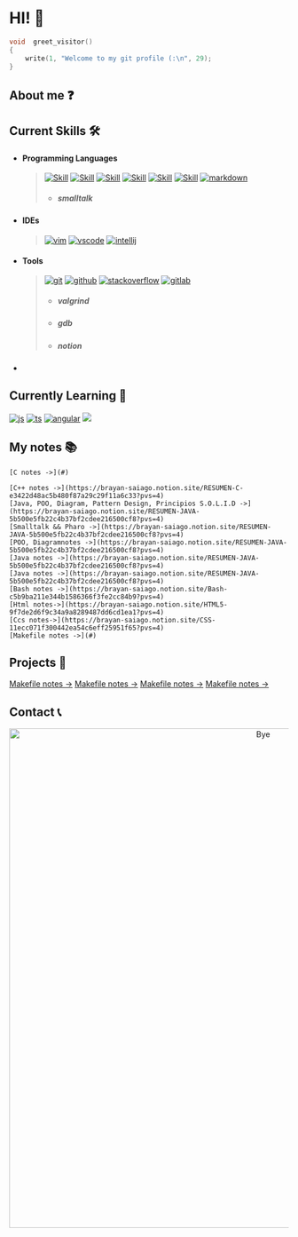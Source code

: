 # HI! 👋

```c
void  greet_visitor()
{
    write(1, "Welcome to my git profile (:\n", 29);
}
```

## About me ❓

## Current Skills 🛠️

- #### Programming Languages
  
  >   [![Skill](https://skillicons.dev/icons?i=c)](https://skillicons.dev)
  >   [![Skill](https://skillicons.dev/icons?i=cpp)](https://skillicons.dev)
  >   [![Skill](https://skillicons.dev/icons?i=java)](https://skillicons.dev)
  >   [![Skill](https://skillicons.dev/icons?i=bash)](https://skillicons.dev)
  >   [![Skill](https://skillicons.dev/icons?i=html)](https://skillicons.dev)
  >   [![Skill](https://skillicons.dev/icons?i=css)](https://skillicons.dev)
  >   [![markdown](https://skillicons.dev/icons?i=md)](https://skillicons.dev)
  > - ##### smalltalk

- #### IDEs
  
  > [![vim](https://skillicons.dev/icons?i=vim)](https://skillicons.dev)
  > [![vscode](https://skillicons.dev/icons?i=vscode)](https://skillicons.dev)
  > [![intellij](https://skillicons.dev/icons?i=idea)](https://skillicons.dev)

- #### Tools

  > [![git](https://skillicons.dev/icons?i=git)](https://skillicons.dev)
  > [![github](https://skillicons.dev/icons?i=github)](https://skillicons.dev)
  > [![stackoverflow](https://skillicons.dev/icons?i=stackoverflow)](https://skillicons.dev)
  > [![gitlab](https://skillicons.dev/icons?i=gitlab)](https://skillicons.dev)
  > - ##### valgrind
  > - ##### gdb
  > - ##### notion

- #### 

## Currently Learning 📖
[![js](https://skillicons.dev/icons?i=angular)](https://skillicons.dev)
[![ts](https://skillicons.dev/icons?i=js)](https://skillicons.dev)
[![angular](https://skillicons.dev/icons?i=ts)](https://skillicons.dev)
[![](https://skillicons.dev/icons?i=docker)](https://skillicons.dev)


## My notes 📚
    [C notes ->](#)
    
    [C++ notes ->](https://brayan-saiago.notion.site/RESUMEN-C-e3422d48ac5b480f87a29c29f11a6c33?pvs=4)
    [Java, POO, Diagram, Pattern Design, Principios S.O.L.I.D ->](https://brayan-saiago.notion.site/RESUMEN-JAVA-5b500e5fb22c4b37bf2cdee216500cf8?pvs=4)
    [Smalltalk && Pharo ->](https://brayan-saiago.notion.site/RESUMEN-JAVA-5b500e5fb22c4b37bf2cdee216500cf8?pvs=4)
    [POO, Diagramnotes ->](https://brayan-saiago.notion.site/RESUMEN-JAVA-5b500e5fb22c4b37bf2cdee216500cf8?pvs=4)
    [Java notes ->](https://brayan-saiago.notion.site/RESUMEN-JAVA-5b500e5fb22c4b37bf2cdee216500cf8?pvs=4)
    [Java notes ->](https://brayan-saiago.notion.site/RESUMEN-JAVA-5b500e5fb22c4b37bf2cdee216500cf8?pvs=4)
    [Bash notes ->](https://brayan-saiago.notion.site/Bash-c5b9ba211e344b1586366f3fe2cc84b9?pvs=4)
    [Html notes->](https://brayan-saiago.notion.site/HTML5-9f7de2d6f9c34a9a8289487dd6cd1ea1?pvs=4)
    [Ccs notes->](https://brayan-saiago.notion.site/CSS-11ecc071f300442ea54c6eff25951f65?pvs=4)
    [Makefile notes ->](#)

## Projects 📁
   [Makefile notes ->](#)
   [Makefile notes ->](#)
   [Makefile notes ->](#)
   [Makefile notes ->](#)
   
## Contact 📞

<p align="center">
  <img src = "https://github.com/brayans22/brayans22/assets/90729742/eef81ccf-feec-487f-a093-61d6099544fe"       
       alt = "Bye" width = "900px">
</p>
